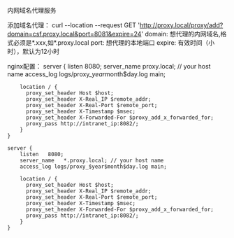 内网域名代理服务

添加域名代理：
curl --location --request GET 'http://proxy.local/proxy/add?domain=csf.proxy.local&port=8081&expire=24'
domain: 想代理的内网域名,格式必须是*.xxx,如*.proxy.local
port: 想代理的本地端口
expire: 有效时间（小时），默认为12小时

nginx配置：
    server {
        listen   8080;
        server_name   proxy.local; // your host name
        access_log logs/proxy_$year$month$day.log main;

        location / {
          proxy_set_header Host $host;
          proxy_set_header X-Real_IP $remote_addr;
          proxy_set_header X-Real-Port $remote_port;
          proxy_set_header X-Timestamp $msec;
          proxy_set_header X-Forwarded-For $proxy_add_x_forwarded_for;
          proxy_pass http://intranet_ip:8082/;
        }
    }

    server {
        listen   8080;
        server_name   *.proxy.local; // your host name
        access_log logs/proxy_$year$month$day.log main;

        location / {
          proxy_set_header Host $host;
          proxy_set_header X-Real_IP $remote_addr;
          proxy_set_header X-Real-Port $remote_port;
          proxy_set_header X-Timestamp $msec;
          proxy_set_header X-Forwarded-For $proxy_add_x_forwarded_for;
          proxy_pass http://intranet_ip:8082/;
        }
    }